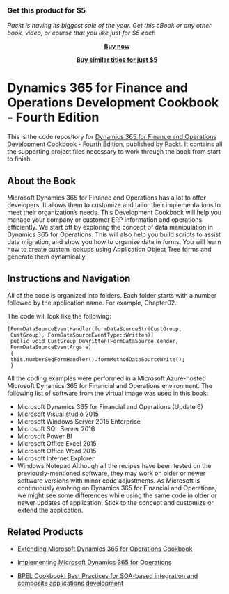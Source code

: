 
### Get this product for $5

<i>Packt is having its biggest sale of the year. Get this eBook or any other book, video, or course that you like just for $5 each</i>


<b><p align='center'>[Buy now](https://packt.link/9781786468864)</p></b>


<b><p align='center'>[Buy similar titles for just $5](https://subscription.packtpub.com/search)</p></b>


# Dynamics 365 for Finance and Operations Development Cookbook - Fourth Edition
This is the code repository for [Dynamics 365 for Finance and Operations Development Cookbook - Fourth Edition](https://www.packtpub.com/application-development/dynamics-365-operations-development-cookbook-fourth-edition?utm_source=github&utm_medium=repository&utm_campaign=9781786468864), published by [Packt](https://www.packtpub.com/?utm_source=github). It contains all the supporting project files necessary to work through the book from start to finish.
## About the Book
Microsoft Dynamics 365 for Finance and Operations has a lot to offer developers. It allows them to customize and tailor their implementations to meet their organization’s needs. This Development Cookbook will help you manage your company or customer ERP information and operations efficiently. We start off by exploring the concept of data manipulation in Dynamics 365 for Operations. This will also help you build scripts to assist data migration, and show you how to organize data in forms. You will learn how to create custom lookups using Application Object Tree forms and generate them dynamically.


## Instructions and Navigation
All of the code is organized into folders. Each folder starts with a number followed by the application name. For example, Chapter02.



The code will look like the following:
```
[FormDataSourceEventHandler(formDataSourceStr(CustGroup,
 CustGroup), FormDataSourceEventType::Written)]
 public void CustGroup_OnWritten(FormDataSource sender,
 FormDataSourceEventArgs e)
 {
 this.numberSeqFormHandler().formMethodDataSourceWrite();
 }
```

All the coding examples were performed in a Microsoft Azure-hosted Microsoft Dynamics
365 for Financial and Operations environment. The following list of software from the
virtual image was used in this book:
* Microsoft Dynamics 365 for Financial and Operations (Update 6)
* Microsoft Visual studio 2015
* Microsoft Windows Server 2015 Enterprise
* Microsoft SQL Server 2016
* Microsoft Power BI
* Microsoft Office Excel 2015
* Microsoft Office Word 2015
* Microsoft Internet Explorer
* Windows Notepad
Although all the recipes have been tested on the previously-mentioned software, they may
work on older or newer software versions with minor code adjustments. As Microsoft is
continuously evolving on Dynamics 365 for Financial and Operations, we might see some
differences while using the same code in older or newer updates of application. Stick to the
concept and customize or extend the application.

## Related Products
* [Extending Microsoft Dynamics 365 for Operations Cookbook](https://www.packtpub.com/application-development/extending-microsoft-dynamics-365-operations-cookbook?utm_source=github&utm_medium=repository&utm_campaign=9781786467133)

* [Implementing Microsoft Dynamics 365 for Operations](https://www.packtpub.com/big-data-and-business-intelligence/implementing-microsoft-dynamics-365-operations?utm_source=github&utm_medium=repository&utm_campaign=9781787283336)

* [BPEL Cookbook: Best Practices for SOA-based integration and composite applications development](https://www.packtpub.com/application-development/bpel-cookbook-best-practices-soa-based-integration-and-composite-application?utm_source=github&utm_medium=repository&utm_campaign=9781904811336)
